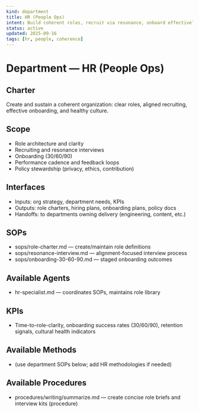 ```yaml
---
kind: department
title: HR (People Ops)
intent: Build coherent roles, recruit via resonance, onboard effectively, sustain culture
status: active
updated: 2025-09-16
tags: [hr, people, coherence]
---
```


# Department — HR (People Ops)

## Charter
Create and sustain a coherent organization: clear roles, aligned recruiting, effective onboarding, and healthy culture.

## Scope
- Role architecture and clarity
- Recruiting and resonance interviews
- Onboarding (30/60/90)
- Performance cadence and feedback loops
- Policy stewardship (privacy, ethics, contribution)

## Interfaces
- Inputs: org strategy, department needs, KPIs
- Outputs: role charters, hiring plans, onboarding plans, policy docs
- Handoffs: to departments owning delivery (engineering, content, etc.)

## SOPs
- sops/role-charter.md — create/maintain role definitions
- sops/resonance-interview.md — alignment-focused interview process
- sops/onboarding-30-60-90.md — staged onboarding outcomes

## Available Agents
- hr-specialist.md — coordinates SOPs, maintains role library

## KPIs
- Time-to-role-clarity, onboarding success rates (30/60/90), retention signals, cultural health indicators

## Available Methods
- (use department SOPs below; add HR methodologies if needed)

## Available Procedures
- procedures/writing/summarize.md — create concise role briefs and interview kits (procedure)
